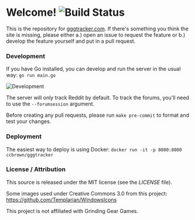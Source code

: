 # Welcome! ![Build Status](https://github.com/ccbrown/gggtracker/actions/workflows/push.yml/badge.svg)

This is the repository for [gggtracker.com](https://gggtracker.com). If there's something you think the site is missing, please either a.) open an issue to request the feature or b.) develop the feature yourself and put in a pull request.

### Development

If you have Go installed, you can develop and run the server in the usual way: `go run main.go`

![Development](development.gif)

The server will only track Reddit by default. To track the forums, you'll need to use the `--forumsession` argument.

Before creating any pull requests, please run `make pre-commit` to format and test your changes.

### Deployment

The easiest way to deploy is using Docker: `docker run -it -p 8080:8080 ccbrown/gggtracker`

### License / Attribution

This source is released under the MIT license (see the <i>LICENSE</i> file).

Some images used under Creative Commons 3.0 from this project: https://github.com/Templarian/WindowsIcons

This project is not affiliated with Grinding Gear Games.
